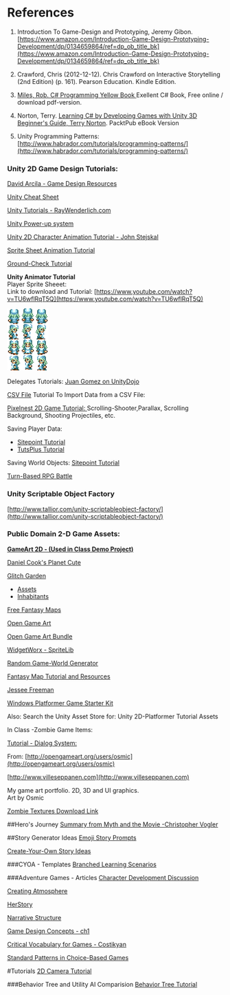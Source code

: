 # References
1. Introduction To Game-Design and Prototyping, Jeremy Gibon. [https://www.amazon.com/Introduction-Game-Design-Prototyping-Development/dp/0134659864/ref=dp_ob_title_bk](https://www.amazon.com/Introduction-Game-Design-Prototyping-Development/dp/0134659864/ref=dp_ob_title_bk)

2. Crawford, Chris \(2012-12-12\). Chris Crawford on Interactive Storytelling \(2nd Edition\) \(p. 161\). Pearson Education. Kindle Edition.

3. [Miles, Rob. C\# Programming Yellow Book ](http://www.robmiles.com/c-yellow-book/) Exellent C\# Book, Free online / download pdf-version.
4. Norton, Terry. [Learning C\# by Developing Games with Unity 3D Beginner's Guide, Terry Norton](http://www.amazon.com/Learning-Developing-Games-Unity-Beginners-ebook/dp/B00FFUL9LY).  PacktPub eBook Version
5.  Unity Programming Patterns: [http://www.habrador.com/tutorials/programming-patterns/](http://www.habrador.com/tutorials/programming-patterns/)

### Unity 2D Game Design Tutorials:

[David Arcila - Game Design Resources](https://game-development.zeef.com/david.arcila)

[Unity Cheat Sheet](https://www.raywenderlich.com/181367/unity-cheat-sheet-quick-reference-2018)

[Unity Tutorials - RayWenderlich.com](https://www.raywenderlich.com/category/unity)

[Unity Power-up system](https://www.raywenderlich.com/171511/make-power-system-unity)

[Unity 2D Character Animation Tutorial - John Stejskal](http://johnstejskal.com/wp/creating-2d-animations-from-sprite-sheets-in-unity3d/)

[Sprite Sheet Animation Tutorial ](http://michaelcummings.net/mathoms/creating-2d-animated-sprites-using-unity-4.3)

[Ground-Check Tutorial](https://kylewbanks.com/blog/unity-2d-checking-if-a-character-or-object-is-on-the-ground-using-raycasts)

**Unity Animator Tutorial**  
Player Sprite Sheeet:   
Link to download and Tutorial: [https://www.youtube.com/watch?v=TU6wflRqT5Q](https://www.youtube.com/watch?v=TU6wflRqT5Q)

![](Player.png)

Delegates Tutorials:   [Juan Gomez on UnityDojo](http://unitydojo.blogspot.com/2015/03/how-to-use-delegates-in-unity-like-boss.html)

[CSV File](http://bravenewmethod.com/2014/09/13/lightweight-csv-reader-for-unity/) Tutorial To Import Data from a CSV File:

[Pixelnest 2D Game Tutorial: ](http://pixelnest.io/tutorials/2d-game-unity/table-of-contents/)Scrolling-Shooter,Parallax, Scrolling Background, Shooting Projectiles, etc.

Saving Player Data:

* [Sitepoint Tutorial](http://www.sitepoint.com/saving-and-loading-player-game-data-in-unity/) 
* [TutsPlus Tutorial](http://gamedevelopment.tutsplus.com/tutorials/how-to-save-and-load-your-players-progress-in-unity--cms-20934)

Saving World Objects: [Sitepoint Tutorial](http://www.sitepoint.com/mastering-save-and-load-functionality-in-unity-5/)


[Turn-Based RPG Battle
](https://gamedevacademy.org/how-to-create-an-rpg-game-in-unity-comprehensive-guide/)

### Unity Scriptable Object Factory

[http://www.tallior.com/unity-scriptableobject-factory/](http://www.tallior.com/unity-scriptableobject-factory/)

### Public Domain 2-D Game Assets:

[**GameArt 2D - (Used in Class Demo Project)**](http://www.gameart2d.com/freebies.html)

[Daniel Cook's Planet Cute](http://www.lostgarden.com/2007/05/dancs-miraculously-flexible-game.html)

[Glitch Garden](http://www.glitchthegame.com/public-domain-game-art/)

* [Assets](https://github.com/ThirdPartyNinjas/GlitchAssets)
* [Inhabitants](https://github.com/ThirdPartyNinjas/GlitchAssets-Inhabitants)


[Free Fantasy Maps](http://freefantasymaps.org/free-fantasy-maps/)

[Open Game Art](http://opengameart.org/)

[Open Game Art Bundle](http://open.commonly.cc/)

[WidgetWorx - SpriteLib](http://www.widgetworx.com/spritelib/)

[Random Game-World Generator](http://donjon.bin.sh/)

[Fantasy Map Tutorial and Resources](http://calthyechild.deviantart.com/art/Fantasy-Map-TutorialxResources-258559867)

[Jessee Freeman](http://jessefreeman.com/game-art-packs/)

[Windows Platformer Game Starter Kit](http://platformstarterkit.azurewebsites.net/)

Also: Search the Unity Asset Store for: Unity 2D-Platformer Tutorial Assets

In Class -Zombie Game Items:

[Tutorial - Dialog System:](http://www.indiana.edu/~gamedev/2015/09/27/creating-a-visual-novel-in-unity/)


From: [http://opengameart.org/users/osmic](http://opengameart.org/users/osmic)

[http://www.villeseppanen.com](http://www.villeseppanen.com)

My game art portfolio. 2D, 3D and UI graphics.  
Art by Osmic

[Zombie Textures Download Link](https://utdallas.box.com/zombieTextures)

##Hero's Journey
[Summary from Myth and the Movie -Christopher Vogler](http://www.tlu.ee/~rajaleid/montaazh/Hero's%20Journey%20Arch.pdf)

##Story Generator Ideas
[Emoji Story Prompts](https://thejohnfox.com/2016/05/writing-prompt-pictures/)

[Create-Your-Own Story Ideas](http://editthis.info/create_your_own_story/Idea_Pitches)

###CYOA - Templates
[Branched Learning Scenarios](https://blogs.articulate.com/rapid-elearning/build-branched-e-learning-scenarios-in-three-simple-steps/)

###Adventure Games - Articles
[Character Development Discussion](http://www.adventuregamestudio.co.uk/wiki/Giving_Personality_to_Characters)

[Creating Atmosphere](http://www.adventuregamestudio.co.uk/wiki/Creating_Atmosphere)

[HerStory](http://www.herstorygame.com/about/)

[Narrative Structure](https://thestoryelement.wordpress.com/2015/02/11/designing-branching-narrative/)

[Game Design Concepts - ch1](https://gamedesignconcepts.wordpress.com/2009/06/29/level-1-overview-what-is-a-game/)

[Critical Vocabulary for Games - Costikyan](http://www.costik.com/nowords2002.pdf)

[Standard Patterns in Choice-Based Games](https://heterogenoustasks.wordpress.com/2015/01/26/standard-patterns-in-choice-based-games/)

#Tutorials
[2D Camera Tutorial](https://adventurecreator.org/tutorials/working-2d-cameras-unity-2d)

###Behavior Tree and Utility AI Comparision
[Behavior Tree Tutorial](https://www.gamasutra.com/blogs/JakobRasmussen/20160427/271188/Are_Behavior_Trees_a_Thing_of_the_Past.php)